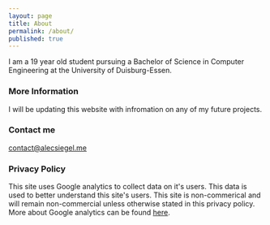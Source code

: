 ```yaml
---
layout: page
title: About
permalink: /about/
published: true
---
```


I am a 19 year old student pursuing a Bachelor of Science in Computer Engineering at the University of Duisburg-Essen.   

### More Information

I will be updating this website with infromation on any of my future projects.

### Contact me

[contact@alecsiegel.me](mailto:contact@alecsiegel.me)

### Privacy Policy
This site uses Google analytics to collect data on it's users. This data is used to better understand this site's users. This site is non-commerical and will remain non-commercial unless otherwise stated in this privacy policy. More about Google analytics can be found [here](www.google.com/policies/privacy/partners/).